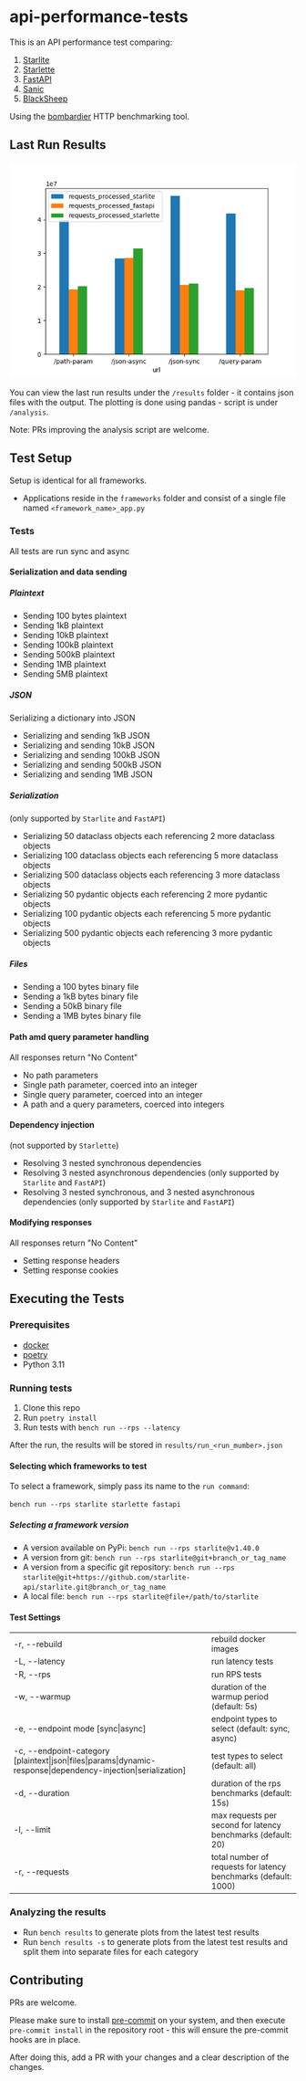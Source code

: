# api-performance-tests

This is an API performance test comparing:

1. [Starlite](https://github.com/starlite-api/starlite)
2. [Starlette](https://github.com/encode/starlette)
3. [FastAPI](https://github.com/tiangolo/fastapi)
4. [Sanic](https://github.com/sanic-org/sanic)
5. [BlackSheep](https://github.com/Neoteroi/BlackSheep)

Using the [bombardier](https://github.com/codesenberg/bombardier) HTTP benchmarking tool.

## Last Run Results

![Plain Text Results](result.png)

You can view the last run results under the `/results` folder - it contains json files with the output.
The plotting is done using pandas - script is under `/analysis`.

Note: PRs improving the analysis script are welcome.

## Test Setup

Setup is identical for all frameworks.

- Applications reside in the `frameworks` folder and consist of a single file named `<framework_name>_app.py`

### Tests

All tests are run sync and async

#### Serialization and data sending

##### Plaintext

- Sending 100 bytes plaintext
- Sending 1kB plaintext
- Sending 10kB plaintext
- Sending 100kB plaintext
- Sending 500kB plaintext
- Sending 1MB plaintext
- Sending 5MB plaintext

##### JSON

Serializing a dictionary into JSON

- Serializing and sending 1kB JSON
- Serializing and sending 10kB JSON
- Serializing and sending 100kB JSON
- Serializing and sending 500kB JSON
- Serializing and sending 1MB JSON

##### Serialization

(only supported by `Starlite` and `FastAPI`)

- Serializing 50 dataclass objects each referencing 2 more dataclass objects
- Serializing 100 dataclass objects each referencing 5 more dataclass objects
- Serializing 500 dataclass objects each referencing 3 more dataclass objects
- Serializing 50 pydantic objects each referencing 2 more pydantic objects
- Serializing 100 pydantic objects each referencing 5 more pydantic objects
- Serializing 500 pydantic objects each referencing 3 more pydantic objects

##### Files

- Sending a 100 bytes binary file
- Sending a 1kB bytes binary file
- Sending a 50kB binary file
- Sending a 1MB bytes binary file

#### Path amd query parameter handling

All responses return "No Content"

- No path parameters
- Single path parameter, coerced into an integer
- Single query parameter, coerced into an integer
- A path and a query parameters, coerced into integers

#### Dependency injection

(not supported by `Starlette`)

- Resolving 3 nested synchronous dependencies
- Resolving 3 nested asynchronous dependencies (only supported by `Starlite` and `FastAPI`)
- Resolving 3 nested synchronous, and 3 nested asynchronous dependencies (only supported by `Starlite` and `FastAPI`)

#### Modifying responses

All responses return "No Content"

- Setting response headers
- Setting response cookies

## Executing the Tests

### Prerequisites

- [docker](https://docs.docker.com/get-docker/)
- [poetry](https://python-poetry.org/docs/#installation)
- Python 3.11

### Running tests

1. Clone this repo
2. Run `poetry install`
3. Run tests with `bench run --rps --latency`

After the run, the results will be stored in `results/run_<run_mumber>.json`

#### Selecting which frameworks to test

To select a framework, simply pass its name to the `run command`:

`bench run --rps starlite starlette fastapi`

##### Selecting a framework version

- A version available on PyPi: `bench run --rps starlite@v1.40.0`
- A version from git: `bench run --rps starlite@git+branch_or_tag_name`
- A version from a specific git repository: `bench run --rps starlite@git+https://github.com/starlite-api/starlite.git@branch_or_tag_name`
- A local file: `bench run --rps starlite@file+/path/to/starlite`

#### Test Settings

|                                                                                                                                         |                                                                 |
| --------------------------------------------------------------------------------------------------------------------------------------- | --------------------------------------------------------------- |
| -r, --rebuild                                                                                                                           | rebuild docker images                                           |
| -L, --latency                                                                                                                           | run latency tests                                               |
| -R, --rps                                                                                                                               | run RPS tests                                                   |
| -w, --warmup                                                                                                                            | duration of the warmup period (default: 5s)                     |
| -e, --endpoint mode [sync&#124;async]                                                                                                   | endpoint types to select (default: sync, async)                 |
| -c, --endpoint-category [plaintext&#124;json&#124;files&#124;params&#124;dynamic-response&#124;dependency-injection&#124;serialization] | test types to select (default: all)                             |
| -d, --duration                                                                                                                          | duration of the rps benchmarks (default: 15s)                   |
| -l, --limit                                                                                                                             | max requests per second for latency benchmarks (default: 20)    |
| -r, --requests                                                                                                                          | total number of requests for latency benchmarks (default: 1000) |

### Analyzing the results

- Run `bench results` to generate plots from the latest test results
- Run `bench results -s` to generate plots from the latest test results and split them into separate files for each category

## Contributing

PRs are welcome.

Please make sure to install [pre-commit](https://pre-commit.com/) on your system, and then execute `pre-commit install`
in the repository root - this will ensure the pre-commit hooks are in place.

After doing this, add a PR with your changes and a clear description of the changes.
